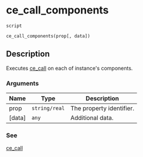 # ce_call_components
`script`
```gml
ce_call_components(prop[, data])
```

## Description
Executes [ce_call](./ce_call.html) on each of instance's components.

### Arguments
| Name | Type | Description |
| ---- | ---- | ----------- |
| prop | `string/real` | The property identifier. |
| [data] | `any` | Additional data. |

### See
[ce_call](ce_call.html)